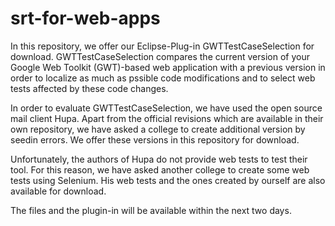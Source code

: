 # srt-for-web-apps

In this repository, we offer our Eclipse-Plug-in GWTTestCaseSelection for download. GWTTestCaseSelection compares the current version of your Google Web Toolkit (GWT)-based web application with a previous version in order to localize as much as pssible code modifications and to select web tests affected by these code changes.

In order to evaluate GWTTestCaseSelection, we have used the open source mail client Hupa. Apart from the official revisions which are available in their own repository, we have asked a college to create additional version by seedin errors. We offer these versions in this repository for download. 

Unfortunately, the authors of Hupa do not provide web tests to test their tool. For this reason, we have asked another college to create some web tests using Selenium. His web tests and the ones created by ourself are also available for download. 

The files and the plugin-in will be available within the next two days.
